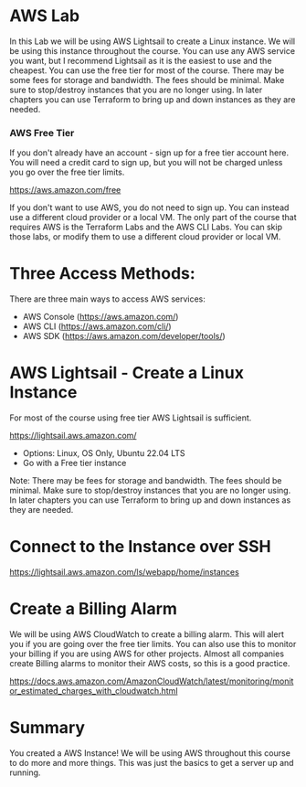 
# AWS Lab

In this Lab we will be using AWS Lightsail to create a Linux instance.  We will be using this instance throughout the course.  You can use any AWS service you want, but I recommend Lightsail as it is the easiest to use and the cheapest.  You can use the free tier for most of the course.  There may be some fees for storage and bandwidth.  The fees should be minimal.  Make sure to stop/destroy instances that you are no longer using.  In later chapters you can use Terraform to bring up and down instances as they are needed.


### AWS Free Tier

If you don't already have an account - sign up for a free tier account here.  You will need a credit card to sign up, but you will not be charged unless you go over the free tier limits.

https://aws.amazon.com/free

If you don't want to use AWS, you do not need to sign up. You can instead use a different cloud provider or a local VM. The only part of the course that requires AWS is the Terraform Labs and the AWS CLI Labs.  You can skip those labs, or modify them to use a different cloud provider or local VM.


# Three Access Methods:
There are three main ways to access AWS services:

- AWS Console (https://aws.amazon.com/)
- AWS CLI (https://aws.amazon.com/cli/)
- AWS SDK (https://aws.amazon.com/developer/tools/)

# AWS Lightsail - Create a Linux Instance

For most of the course using free tier AWS Lightsail is sufficient.

https://lightsail.aws.amazon.com/
- Options: Linux, OS Only, Ubuntu 22.04 LTS
- Go with a Free tier instance 

Note: There may be fees for storage and bandwidth. The fees should be minimal. Make sure to stop/destroy instances that you are no longer using.  In later chapters you can use Terraform to bring up and down instances as they are needed.


# Connect to the Instance over SSH

https://lightsail.aws.amazon.com/ls/webapp/home/instances

# Create a Billing Alarm

We will be using AWS CloudWatch to create a billing alarm.  This will alert you if you are going over the free tier limits.  You can also use this to monitor your billing if you are using AWS for other projects.  Almost all companies create Billing alarms to monitor their AWS costs, so this is a good practice.

https://docs.aws.amazon.com/AmazonCloudWatch/latest/monitoring/monitor_estimated_charges_with_cloudwatch.html


# Summary

You created a AWS Instance! We will be using AWS throughout this course to do more and more things. This was just the basics to get a server up and running.